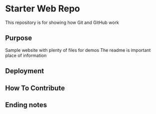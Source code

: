 # Starter Web Repo

This repository is for showing how Git and GitHub work

## Purpose

Sample website with plenty of files for demos
The readme is important place of information

## Deployment

## How To Contribute

## Ending notes